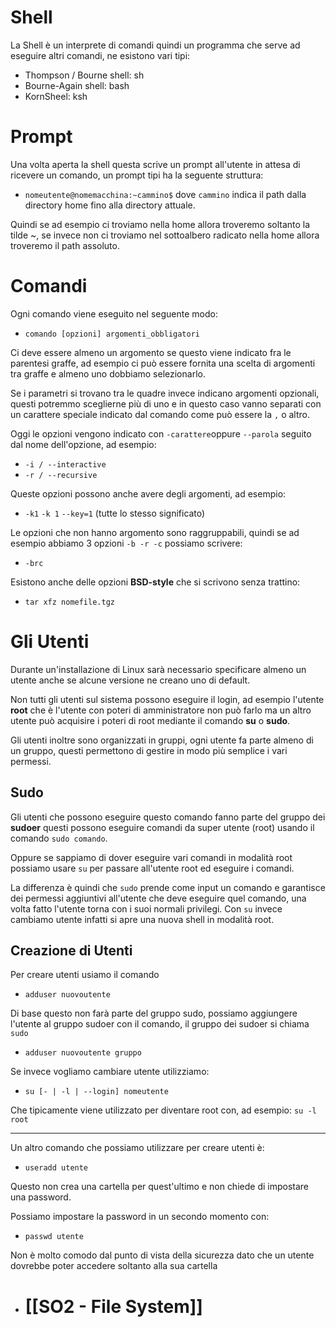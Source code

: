 # Shell
La Shell è un interprete di comandi quindi un programma che serve ad eseguire altri comandi, ne esistono vari tipi:

- Thompson / Bourne shell: sh
- Bourne-Again shell: bash
- KornSheel: ksh

# Prompt
Una volta aperta la shell questa scrive un prompt all'utente in attesa di ricevere un comando, un prompt tipi ha la seguente struttura:

- `nomeutente@nomemacchina:~cammino$` dove `cammino` indica il path dalla directory home fino alla directory attuale.

Quindi se ad esempio ci troviamo nella home allora troveremo soltanto la tilde ~, se invece non ci troviamo nel sottoalbero radicato nella home allora troveremo il path assoluto.

# Comandi
Ogni comando viene eseguito nel seguente modo:

- `comando [opzioni] argomenti_obbligatori`

Ci deve essere almeno un argomento se questo viene indicato fra le parentesi graffe, ad esempio ci può essere fornita una scelta di argomenti tra graffe e almeno uno dobbiamo selezionarlo.

Se i parametri si trovano tra le quadre invece indicano argomenti opzionali, questi potremmo sceglierne più di uno e in questo caso vanno separati con un carattere speciale indicato dal comando come può essere la `,` o altro.

Oggi le opzioni vengono indicato con `-carattere`oppure `--parola` seguito dal nome dell'opzione, ad esempio:

- `-i / --interactive`
- `-r / --recursive`

Queste opzioni possono anche avere degli argomenti, ad esempio:

- `-k1`   `-k 1`   `--key=1` (tutte lo stesso significato)

Le opzioni che non hanno argomento sono raggruppabili, quindi se ad esempio abbiamo 3 opzioni `-b -r -c` possiamo scrivere:

- `-brc`

Esistono anche delle opzioni **BSD-style** che si scrivono senza trattino:

- `tar xfz nomefile.tgz`

# Gli Utenti
Durante un'installazione di Linux sarà necessario specificare almeno un utente anche se alcune versione ne creano uno di default.

Non tutti gli utenti sul sistema possono eseguire il login, ad esempio l'utente **root** che è l'utente con poteri di amministratore non può farlo ma un altro utente può acquisire i poteri di root mediante il comando **su** o **sudo**.

Gli utenti inoltre sono organizzati in gruppi, ogni utente fa parte almeno di un gruppo, questi permettono di gestire in modo più semplice i vari permessi.

## Sudo
Gli utenti che possono eseguire questo comando fanno parte del gruppo dei **sudoer** questi possono eseguire comandi da super utente (root) usando il comando `sudo comando`.

Oppure se sappiamo di dover eseguire vari comandi in modalità root possiamo usare `su` per passare all'utente root ed eseguire i comandi.

La differenza è quindi che `sudo` prende come input un comando e garantisce dei permessi aggiuntivi all'utente che deve eseguire quel comando, una volta fatto l'utente torna con i suoi normali privilegi. Con `su` invece cambiamo utente infatti si apre una nuova shell in modalità root. 

## Creazione di Utenti
Per creare utenti usiamo il comando

- `adduser nuovoutente`

Di base questo non farà parte del gruppo sudo, possiamo aggiungere l'utente al gruppo sudoer con il comando, il gruppo dei sudoer si chiama `sudo`

- `adduser nuovoutente gruppo`

Se invece vogliamo cambiare utente utilizziamo:

- `su [- | -l | --login] nomeutente`

Che tipicamente viene utilizzato per diventare root con, ad esempio: `su -l root`

---

Un altro comando che possiamo utilizzare per creare utenti è:

- `useradd utente`

Questo non crea una cartella per quest'ultimo e non chiede di impostare una password.

Possiamo impostare la password in un secondo momento con:

- `passwd utente`

Non è molto comodo dal punto di vista della sicurezza dato che un utente dovrebbe poter accedere soltanto alla sua cartella

- # [[SO2 - File System]]